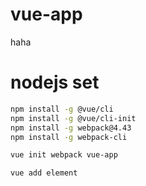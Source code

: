 # vue-app
haha


# nodejs set

```bash
npm install -g @vue/cli
npm install -g @vue/cli-init  
npm install -g webpack@4.43
npm install -g webpack-cli

vue init webpack vue-app

vue add element
```
